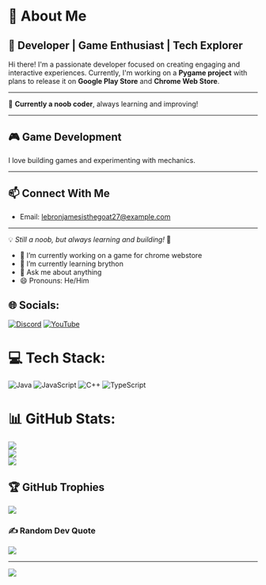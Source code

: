 # 👋 About Me  

## 🚀 Developer | Game Enthusiast | Tech Explorer  

Hi there! I'm a passionate developer focused on creating engaging and interactive experiences. Currently, I'm working on a **Pygame project** with plans to release it on **Google Play Store** and **Chrome Web Store**.  

---  

🌱 **Currently a noob coder**, always learning and improving!  

---

## 🎮 Game Development  
I love building games and experimenting with mechanics.  

---

## 📫 Connect With Me  
- Email: lebronjamesisthegoat27@example.com  

---

💡 *Still a noob, but always learning and building!* 🚀  

- 🔭 I’m currently working on a game for chrome webstore
- 🌱 I’m currently learning brython
- 💬 Ask me about anything
- 😄 Pronouns: He/Him
## 🌐 Socials:
[![Discord](https://img.shields.io/badge/Discord-%237289DA.svg?logo=discord&logoColor=white)](https://discord.gg/baby.xeno) [![YouTube](https://img.shields.io/badge/YouTube-%23FF0000.svg?logo=YouTube&logoColor=white)](https://youtube.com/@Baby_Xeno) 

# 💻 Tech Stack:
![Java](https://img.shields.io/badge/java-%23ED8B00.svg?style=for-the-badge&logo=openjdk&logoColor=white) ![JavaScript](https://img.shields.io/badge/javascript-%23323330.svg?style=for-the-badge&logo=javascript&logoColor=%23F7DF1E) ![C++](https://img.shields.io/badge/c++-%2300599C.svg?style=for-the-badge&logo=c%2B%2B&logoColor=white) ![TypeScript](https://img.shields.io/badge/typescript-%23007ACC.svg?style=for-the-badge&logo=typescript&logoColor=white)
# 📊 GitHub Stats:
![](https://github-readme-stats.vercel.app/api?username=BabyXeno&theme=transparent&hide_border=false&include_all_commits=true&count_private=true)<br/>
![](https://nirzak-streak-stats.vercel.app/?user=BabyXeno&theme=transparent&hide_border=false)<br/>
![](https://github-readme-stats.vercel.app/api/top-langs/?username=BabyXeno&theme=transparent&hide_border=false&include_all_commits=true&count_private=true&layout=compact)

## 🏆 GitHub Trophies
![](https://github-profile-trophy.vercel.app/?username=BabyXeno&theme=radical&no-frame=true&no-bg=true&margin-w=4)

### ✍️ Random Dev Quote
![](https://quotes-github-readme.vercel.app/api?type=horizontal&theme=radical)

---
[![](https://visitcount.itsvg.in/api?id=BabyXeno&icon=2&color=0)](https://visitcount.itsvg.in)

<!-- Proudly created with GPRM ( https://gprm.itsvg.in ) -->
